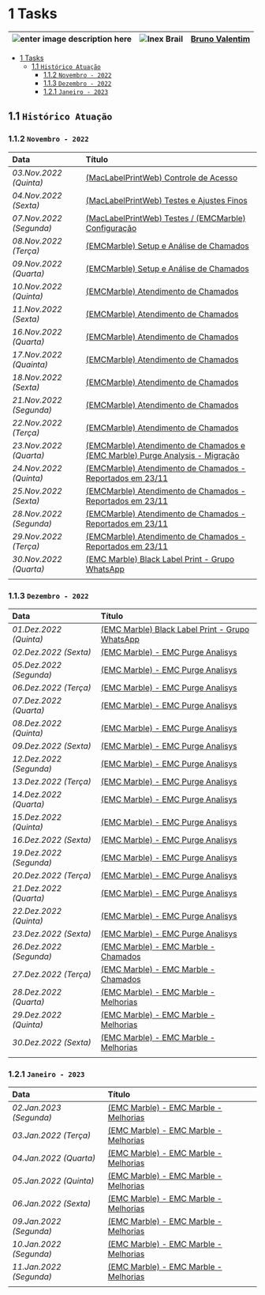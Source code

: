 # 1 Tasks

| ![enter image description here](https://www.foxconn.com.br/img/logo.png) | ![Inex Brail](https://www.inexbr.com.br/wp-content/uploads/2022/07/logo-inex-azul.png) | [Bruno Valentim](mailto:Bruno.Valentim@inex.com.br)
| :--- | :---: | ---: |

- [1 Tasks](#1-tasks)
  - [1.1 `Histórico Atuação`](#11-histórico-atuação)
    - [1.1.2 `Novembro - 2022`](#112-novembro---2022)
    - [1.1.3 `Dezembro - 2022`](#113-dezembro---2022)
    - [1.2.1 `Janeiro - 2023`](#121-janeiro---2023)


## 1.1 `Histórico Atuação`

### 1.1.2 `Novembro - 2022`
| Data | Título |
| :--- | :--- |
| *03.Nov.2022 (Quinta)* | [(MacLabelPrintWeb) Controle de Acesso](./03112022.md) |
| *04.Nov.2022 (Sexta)* | [(MacLabelPrintWeb) Testes e Ajustes Finos](./04112022.md) |
| *07.Nov.2022 (Segunda)* | [(MacLabelPrintWeb) Testes / (EMCMarble) Configuração](./07112022.md) |
| *08.Nov.2022 (Terça)* | [(EMCMarble) Setup e Análise de Chamados](./08112022.md) |
| *09.Nov.2022 (Quarta)* | [(EMCMarble) Setup e Análise de Chamados](./09112022.md) |
| *10.Nov.2022 (Quinta)* | [(EMCMarble) Atendimento de Chamados](./10112022.md) |
| *11.Nov.2022 (Sexta)* | [(EMCMarble) Atendimento de Chamados](./11112022.md) |
| *16.Nov.2022 (Quarta)* | [(EMCMarble) Atendimento de Chamados](./16112022.md) |
| *17.Nov.2022 (Quainta)* | [(EMCMarble) Atendimento de Chamados](./17112022.md) |
| *18.Nov.2022 (Sexta)* | [(EMCMarble) Atendimento de Chamados](./18112022.md) |
| *21.Nov.2022 (Segunda)* | [(EMCMarble) Atendimento de Chamados](./21112022.md) |
| *22.Nov.2022 (Terça)* | [(EMCMarble) Atendimento de Chamados](./22112022.md) |
| *23.Nov.2022 (Quarta)* | [(EMCMarble) Atendimento de Chamados  e (EMC Marble) Purge Analysis - Migração](./23112022.md) |
| *24.Nov.2022 (Quinta)* | [(EMCMarble) Atendimento de Chamados - Reportados em 23/11](./24112022.md) |
| *25.Nov.2022 (Sexta)* | [(EMCMarble) Atendimento de Chamados - Reportados em 23/11](./25112022.md) |
| *28.Nov.2022 (Segunda)* | [(EMCMarble) Atendimento de Chamados - Reportados em 23/11](./28112022.md) |
| *29.Nov.2022 (Terça)* | [(EMCMarble) Atendimento de Chamados - Reportados em 23/11](./29112022.md) |
| *30.Nov.2022 (Quarta)* | [(EMC Marble) Black Label Print - Grupo WhatsApp](./30112022.md) |
|  |  |

### 1.1.3 `Dezembro - 2022`
| Data | Título |
| :--- | :--- |
| *01.Dez.2022 (Quinta)* | [(EMC Marble) Black Label Print - Grupo WhatsApp](./01122022.md) |
| *02.Dez.2022 (Sexta)* | [(EMC Marble) - EMC Purge Analisys](./02122022.md) |
| *05.Dez.2022 (Segunda)* | [(EMC Marble) - EMC Purge Analisys](./05122022.md) |
| *06.Dez.2022 (Terça)* | [(EMC Marble) - EMC Purge Analisys](./06122022.md) |
| *07.Dez.2022 (Quarta)* | [(EMC Marble) - EMC Purge Analisys](./07122022.md) |
| *08.Dez.2022 (Quinta)* | [(EMC Marble) - EMC Purge Analisys](./08122022.md) |
| *09.Dez.2022 (Sexta)* | [(EMC Marble) - EMC Purge Analisys](./09122022.md) |
| *12.Dez.2022 (Segunda)* | [(EMC Marble) - EMC Purge Analisys](./12122022.md) |
| *13.Dez.2022 (Terça)* | [(EMC Marble) -  EMC Purge Analisys](./13122022.md) |
| *14.Dez.2022 (Quarta)* | [(EMC Marble) - EMC Purge Analisys](./14122022.md) |
| *15.Dez.2022 (Quinta)* | [(EMC Marble) - EMC Purge Analisys](./15122022.md) |
| *16.Dez.2022 (Sexta)* | [(EMC Marble) -  EMC Purge Analisys](./16122022.md) |
| *19.Dez.2022 (Segunda)* | [(EMC Marble) - EMC Purge Analisys](./19122022.md) |
| *20.Dez.2022 (Terça)* | [(EMC Marble) - EMC Purge Analisys](./20122022.md) |
| *21.Dez.2022 (Quarta)* | [(EMC Marble) - EMC Purge Analisys](./21122022.md) |
| *22.Dez.2022 (Quinta)* | [(EMC Marble) - EMC Purge Analisys](./22122022.md) |
| *23.Dez.2022 (Sexta)* | [(EMC Marble) - EMC Purge Analisys](./23122022.md) |
| *26.Dez.2022 (Segunda)* | [(EMC Marble) - EMC Marble - Chamados](./26122022.md) |
| *27.Dez.2022 (Terça)* | [(EMC Marble) - EMC Marble - Chamados](./27122022.md) |
| *28.Dez.2022 (Quarta)* | [(EMC Marble) - EMC Marble - Melhorias](./28122022.md) |
| *29.Dez.2022 (Quinta)* | [(EMC Marble) - EMC Marble - Melhorias](./29122022.md) |
| *30.Dez.2022 (Sexta)* | [(EMC Marble) - EMC Marble - Melhorias](./30122022.md) |
|  |  |

### 1.2.1 `Janeiro - 2023`
| Data | Título |
| :--- | :--- |
| *02.Jan.2023 (Segunda)* | [(EMC Marble) - EMC Marble - Melhorias](./02012023.md) |
| *03.Jan.2022 (Terça)* | [(EMC Marble) - EMC Marble - Melhorias](./03012023.md) |
| *04.Jan.2022 (Quarta)* | [(EMC Marble) - EMC Marble - Melhorias](./04012023.md) |
| *05.Jan.2022 (Quinta)* | [(EMC Marble) - EMC Marble - Melhorias](./05012023.md) |
| *06.Jan.2022 (Sexta)* | [(EMC Marble) - EMC Marble - Melhorias](./06012023.md) |
| *09.Jan.2022 (Segunda)* | [(EMC Marble) - EMC Marble - Melhorias](./09012023.md) |
| *10.Jan.2022 (Segunda)* | [(EMC Marble) - EMC Marble - Melhorias](./10012023.md) |
| *11.Jan.2022 (Segunda)* | [(EMC Marble) - EMC Marble - Melhorias](./11012023.md) |
|  |  |